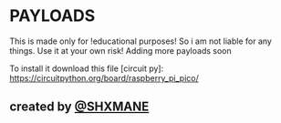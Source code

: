 # PAYLOADS

This is made only for !educational purposes! So i am not liable for any things. Use it at your own risk!
Adding more payloads soon

To install it download this file [circuit py]: https://circuitpython.org/board/raspberry_pi_pico/

## created by [@SHXMANE](https://discord.gg/q7mkDgfQ3f)

